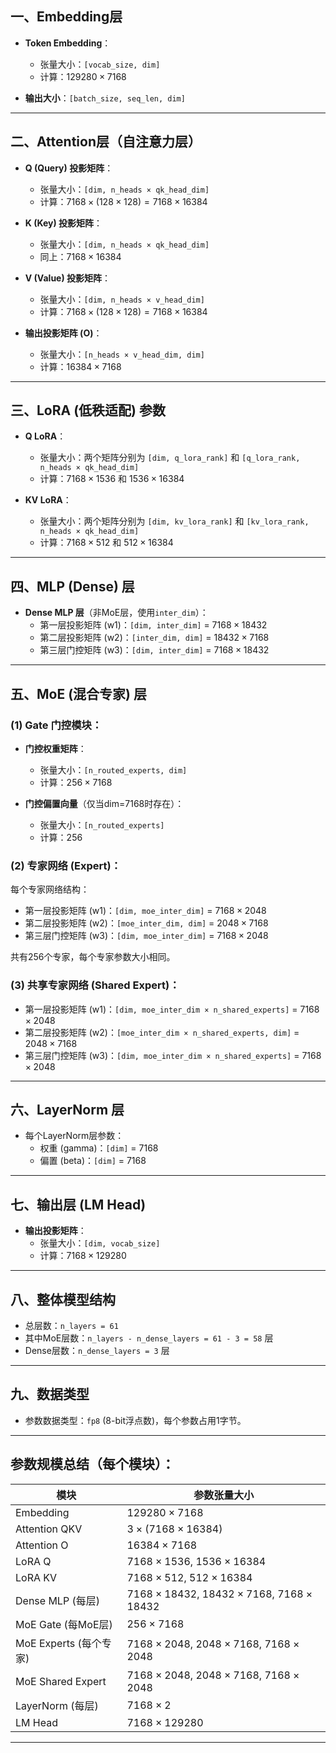 ## 一、Embedding层

- **Token Embedding**：
  - 张量大小：`[vocab_size, dim]`
  - 计算：$129280 \times 7168$

- **输出大小**：`[batch_size, seq_len, dim]`

---

## 二、Attention层（自注意力层）

- **Q (Query) 投影矩阵**：
  - 张量大小：`[dim, n_heads × qk_head_dim]`
  - 计算：$7168 \times (128 \times 128) = 7168 \times 16384$

- **K (Key) 投影矩阵**：
  - 张量大小：`[dim, n_heads × qk_head_dim]`
  - 同上：$7168 \times 16384$

- **V (Value) 投影矩阵**：
  - 张量大小：`[dim, n_heads × v_head_dim]`
  - 计算：$7168 \times (128 \times 128) = 7168 \times 16384$

- **输出投影矩阵 (O)**：
  - 张量大小：`[n_heads × v_head_dim, dim]`
  - 计算：$16384 \times 7168$

---

## 三、LoRA (低秩适配) 参数

- **Q LoRA**：
  - 张量大小：两个矩阵分别为 `[dim, q_lora_rank]` 和 `[q_lora_rank, n_heads × qk_head_dim]`
  - 计算：$7168 \times 1536$ 和 $1536 \times 16384$

- **KV LoRA**：
  - 张量大小：两个矩阵分别为 `[dim, kv_lora_rank]` 和 `[kv_lora_rank, n_heads × qk_head_dim]`
  - 计算：$7168 \times 512$ 和 $512 \times 16384$

---

## 四、MLP (Dense) 层

- **Dense MLP 层**（非MoE层，使用`inter_dim`）：
  - 第一层投影矩阵 (w1)：`[dim, inter_dim]` = $7168 \times 18432$
  - 第二层投影矩阵 (w2)：`[inter_dim, dim]` = $18432 \times 7168$
  - 第三层门控矩阵 (w3)：`[dim, inter_dim]` = $7168 \times 18432$

---

## 五、MoE (混合专家) 层

### (1) Gate 门控模块：

- **门控权重矩阵**：
  - 张量大小：`[n_routed_experts, dim]`
  - 计算：$256 \times 7168$

- **门控偏置向量**（仅当dim=7168时存在）：
  - 张量大小：`[n_routed_experts]`
  - 计算：$256$

### (2) 专家网络 (Expert)：

每个专家网络结构：

- 第一层投影矩阵 (w1)：`[dim, moe_inter_dim]` = $7168 \times 2048$
- 第二层投影矩阵 (w2)：`[moe_inter_dim, dim]` = $2048 \times 7168$
- 第三层门控矩阵 (w3)：`[dim, moe_inter_dim]` = $7168 \times 2048$

共有256个专家，每个专家参数大小相同。

### (3) 共享专家网络 (Shared Expert)：

- 第一层投影矩阵 (w1)：`[dim, moe_inter_dim × n_shared_experts]` = $7168 \times 2048$
- 第二层投影矩阵 (w2)：`[moe_inter_dim × n_shared_experts, dim]` = $2048 \times 7168$
- 第三层门控矩阵 (w3)：`[dim, moe_inter_dim × n_shared_experts]` = $7168 \times 2048$

---

## 六、LayerNorm 层

- 每个LayerNorm层参数：
  - 权重 (gamma)：`[dim]` = $7168$
  - 偏置 (beta)：`[dim]` = $7168$

---

## 七、输出层 (LM Head)

- **输出投影矩阵**：
  - 张量大小：`[dim, vocab_size]`
  - 计算：$7168 \times 129280$

---

## 八、整体模型结构

- 总层数：`n_layers = 61`
- 其中MoE层数：`n_layers - n_dense_layers = 61 - 3 = 58` 层
- Dense层数：`n_dense_layers = 3` 层

---

## 九、数据类型

- 参数数据类型：`fp8` (8-bit浮点数)，每个参数占用1字节。

---

## 参数规模总结（每个模块）：

| 模块 | 参数张量大小 |
|------|-------------|
| Embedding | $129280 \times 7168$ |
| Attention QKV | $3 \times (7168 \times 16384)$ |
| Attention O | $16384 \times 7168$ |
| LoRA Q | $7168 \times 1536$, $1536 \times 16384$ |
| LoRA KV | $7168 \times 512$, $512 \times 16384$ |
| Dense MLP (每层) | $7168 \times 18432$, $18432 \times 7168$, $7168 \times 18432$ |
| MoE Gate (每MoE层) | $256 \times 7168$ |
| MoE Experts (每个专家) | $7168 \times 2048$, $2048 \times 7168$, $7168 \times 2048$ |
| MoE Shared Expert | $7168 \times 2048$, $2048 \times 7168$, $7168 \times 2048$ |
| LayerNorm (每层) | $7168 \times 2$ |
| LM Head | $7168 \times 129280$ |

---
